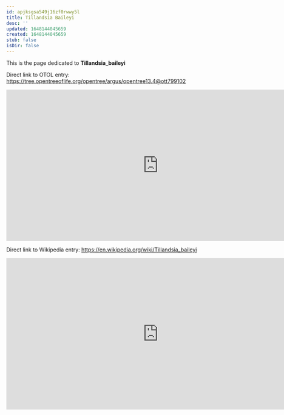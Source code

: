 ```yaml
---
id: apjksgsa549j16zf0rwwy5l
title: Tillandsia Baileyi
desc: ''
updated: 1648144045659
created: 1648144045659
stub: false
isDir: false
---
```

This is the page dedicated to **Tillandsia_baileyi**


Direct link to OTOL entry: https://tree.opentreeoflife.org/opentree/argus/opentree13.4@ott799102



<html>
    <body>
    <iframe src="https://tree.opentreeoflife.org/opentree/argus/opentree13.4@ott799102"
    width="800" height="400" frameborder="0" allowfullscreen> </iframe>
    </body>
</html>
    


Direct link to Wikipedia entry: https://en.wikipedia.org/wiki/Tillandsia_baileyi



<html>
    <body>
    <iframe src="https://en.wikipedia.org/wiki/Tillandsia_baileyi"
    width="800" height="400" frameborder="0" allowfullscreen> </iframe>
    </body>
</html>
    
